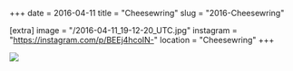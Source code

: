 +++
date = 2016-04-11
title = "Cheesewring"
slug = "2016-Cheesewring"

[extra]
image = "/2016-04-11_19-12-20_UTC.jpg"
instagram = "https://instagram.com/p/BEEj4hcoIN-"
location = "Cheesewring"
+++

<img src="/2016-04-11_19-12-20_UTC.jpg" />
